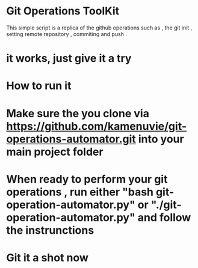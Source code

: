 # Git Operations ToolKit
This simple script is a replica of the github operations such as , the git init , setting remote repository , commiting and push .

# it works, just give it a try 

# How to run it 
# Make sure the you clone via https://github.com/kamenuvie/git-operations-automator.git into your main project folder
# When ready to perform your git operations , run either "bash git-operation-automator.py" or "./git-operation-automator.py" and follow the instrunctions
# Git it a shot now 
